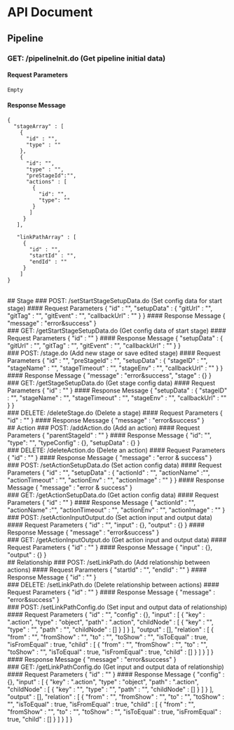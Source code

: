 # API Document
## Pipeline
### GET: /pipelineInit.do   (Get pipeline initial data) 
#### Request Parameters
    Empty
#### Response Message 
    {  
      "stageArray" : [
        {
          "id" : "",
          "type" : ""
        },
        {
          "id": "",
          "type" : "",
          "preStageId":"",
          "actions" : [
            {
              "id": "",
              "type": ""
            }
           ]
         }
       ],

       "linkPathArray" : [
         {
           "id" : "",
           "startId" : "",
           "endId" : ""
         }
        ]
    }
<br>
## Stage
### POST: /setStartStageSetupData.do   (Set config data for start stage) 
#### Request Parameters
    {
      "id" : "",
      "setupData" : {
        "gitUrl" : "",
        "gitTag" : "",
        "gitEvent" : "",
        "callbackUrl" : ""
      }
    }
#### Response Message
    {
      "message" : "error&success"
    }
<br>
### GET: /getStartStageSetupData.do   (Get config data of start stage) 
#### Request Parameters
    {
      "id" : ""
    }
#### Response Message
    {
      "setupData" : {
        "gitUrl" : "",
        "gitTag" : "",
        "gitEvent" : "",
        "callbackUrl" : ""
      } 
    }
<br>
### POST: /stage.do   (Add new stage or save edited stage) 
#### Request Parameters
    {
      "id" : "",
      "preStageId" : "",
      "setupData" : {
        "stageID" : "",
        "stageName" : "",
        "stageTimeout" : "",
        "stageEnv" : "",
        "callbackUrl" : ""
      }
    }
#### Response Message
    {
      "message" : "error&success",
      "stage" : {}
    }
<br>
### GET: /getStageSetupData.do   (Get stage config data) 
#### Request Parameters
    {
      "id" : ""
    }
#### Response Message
    {
      "setupData" : {
        "stageID" : "",
        "stageName" : "",
        "stageTimeout" : "",
        "stageEnv" : "",
        "callbackUrl" : ""
      } 
    } 
<br>
### DELETE: /deleteStage.do   (Delete a stage) 
#### Request Parameters
    {
      "id" : ""
    }
#### Response Message
    {
      "message" : "error&success"
    } 
<br>
## Action
### POST: /addAction.do   (Add an action) 
#### Request Parameters
    {
      "parentStageId" : ""
    }
#### Response Message
    {
      "id": "",
      "type": "",
      "typeConfig" : {},
      "setupData" : {}
    } 
<br>
### DELETE: /deleteAction.do   (Delete an action) 
#### Request Parameters
    {
      "id" : ""
    }
#### Response Message
    {
      "message" : "error & success"
    } 
<br>
### POST: /setActionSetupData.do   (Set action config data) 
#### Request Parameters
    {
      "id" : "",
      "setupData" : {
        "actionId" : "",
        "actionName" :"",
        "actionTimeout" : "",
        "actionEnv" : "",
        "actionImage" : ""
      }
    }
#### Response Message
    {
      "message" : "error & success"
    } 
<br>
### GET: /getActionSetupData.do   (Get action config data) 
#### Request Parameters
    {
      "id" : ""
    }
#### Response Message
    {
      "actionId" : "",
      "actionName" :"",
      "actionTimeout" : "",
      "actionEnv" : "",
      "actionImage" : ""
    } 
<br>
### POST: /setActionInputOutput.do   (Set action input and output data) 
#### Request Parameters
    {
     "id" : "",
      "input" : {},
      "output" : {}
    }
#### Response Message
    {
      "message" : "error&success"
    } 
<br>
### GET: /getActionInputOutput.do   (Get action input and output data) 
#### Request Parameters
    {
     "id" : ""
    }
#### Response Message
    {
      "input" : {},
      "output" : {}
    } 
<br>
## Relationship
### POST: /setLinkPath.do   (Add relationship between actions) 
#### Request Parameters
    {
      "startId" : "",
      "endId" : ""
    }
#### Response Message
    {
      "id" : ""
    } 
<br>
### DELETE: /setLinkPath.do   (Delete relationship between actions) 
#### Request Parameters
    {
     "id" : ""
    }
#### Response Message
    {
      "message" : "error&success"
    } 
<br>
### POST: /setLinkPathConfig.do   (Set input and output data of relationship) 
#### Request Parameters
    {
      "id" : "",
      "config" : {},
      "input" : [
        {
          "key" : ".action",
          "type" : "object",
          "path" : ".action",
          "childNode" : [
            {
              "key" : "",
              "type" : "",
              "path" : "",
              "childNode" : []
            }
          ]
        }
      ],
      "output" : [],
      "relation" : [
        {
          "from" : "",
          "fromShow" : "",
          "to" : "",
          "toShow" : "",
          "isToEqual" : true,
          "isFromEqual" : true,
          "child" : [
            {
              "from" : "",
              "fromShow" : "",
              "to" : "",
              "toShow" : "",
              "isToEqual" : true,
              "isFromEqual" : true,
              "child" : []
            }
          ]
        }
      ]
    }
#### Response Message
    {
      "message" : "error&success"
    } 
<br>
### GET: /getLinkPathConfig.do   (Get input and output data of relationship) 
#### Request Parameters
    {
     "id" : ""
    }
#### Response Message
    {
      "config" : {},
      "input" : [
        {
          "key" : ".action",
          "type" : "object",
          "path" : ".action",
          "childNode" : [
            {
              "key" : "",
              "type" : "",
              "path" : "",
              "childNode" : []
            }
          ]
        }
      ],
      "output" : [],
      "relation" : [
        {
          "from" : "",
          "fromShow" : "",
          "to" : "",
          "toShow" : "",
          "isToEqual" : true,
          "isFromEqual" : true,
          "child" : [
            {
              "from" : "",
              "fromShow" : "",
              "to" : "",
              "toShow" : "",
              "isToEqual" : true,
              "isFromEqual" : true,
              "child" : []
            }
          ]
        }
      ]
    }
